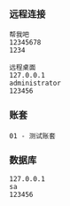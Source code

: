### 远程连接

```
帮我吧
12345678
1234
```

```
远程桌面
127.0.0.1
administrator
123456
```

### 账套

```
01 - 测试账套
```

### 数据库

```
127.0.0.1
sa
123456
```

